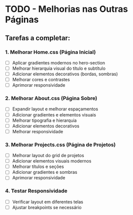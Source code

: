 # TODO - Melhorias nas Outras Páginas

## Tarefas a completar:

### 1. Melhorar Home.css (Página Inicial)
- [ ] Aplicar gradientes modernos no hero-section
- [ ] Melhorar hierarquia visual do título e subtítulo
- [ ] Adicionar elementos decorativos (bordas, sombras)
- [ ] Melhorar cores e contrastes
- [ ] Aprimorar responsividade

### 2. Melhorar About.css (Página Sobre)
- [ ] Expandir layout e melhorar espaçamentos
- [ ] Adicionar gradientes e elementos visuais
- [ ] Melhorar tipografia e hierarquia
- [ ] Adicionar elementos decorativos
- [ ] Melhorar responsividade

### 3. Melhorar Projects.css (Página de Projetos)
- [ ] Melhorar layout do grid de projetos
- [ ] Adicionar elementos visuais modernos
- [ ] Melhorar títulos e seções
- [ ] Adicionar gradientes e sombras
- [ ] Aprimorar responsividade

### 4. Testar Responsividade
- [ ] Verificar layout em diferentes telas
- [ ] Ajustar breakpoints se necessário
